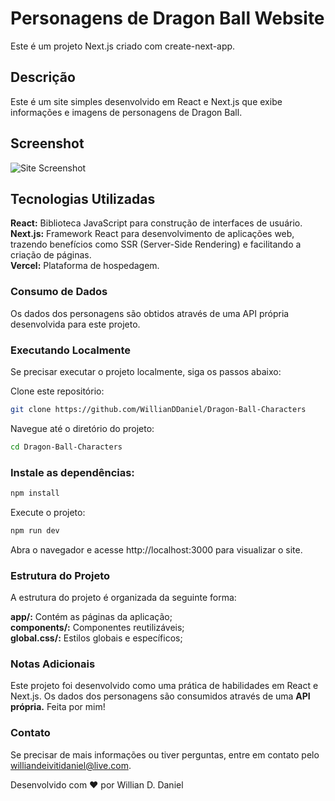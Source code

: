 # Personagens de Dragon Ball Website
Este é um projeto Next.js criado com create-next-app.

## Descrição
Este é um site simples desenvolvido em React e Next.js que exibe informações e imagens de personagens de Dragon Ball.

## Screenshot

![Site Screenshot](https://animecharacters.sirv.com/screenshots/screenshot-site-dragon-ball-characters.png)

## Tecnologias Utilizadas
**React:** Biblioteca JavaScript para construção de interfaces de usuário.  
**Next.js:** Framework React para desenvolvimento de aplicações web, trazendo benefícios como SSR (Server-Side Rendering) e facilitando a criação de páginas.  
**Vercel:** Plataforma de hospedagem.  

### Consumo de Dados
Os dados dos personagens são obtidos através de uma API própria desenvolvida para este projeto.

### Executando Localmente
Se precisar executar o projeto localmente, siga os passos abaixo:

Clone este repositório:

```bash
git clone https://github.com/WillianDDaniel/Dragon-Ball-Characters
```
Navegue até o diretório do projeto:

```bash
cd Dragon-Ball-Characters
```
### Instale as dependências:

```bash
npm install
```
Execute o projeto:

```bash
npm run dev
```

Abra o navegador e acesse http://localhost:3000 para visualizar o site.

### Estrutura do Projeto
A estrutura do projeto é organizada da seguinte forma:

**app/:** Contém as páginas da aplicação;  
**components/:** Componentes reutilizáveis;  
**global.css/:** Estilos globais e específicos;  

### Notas Adicionais
Este projeto foi desenvolvido como uma prática de habilidades em React e Next.js.
Os dados dos personagens são consumidos através de uma **API própria.** 
Feita por mim!

### Contato
Se precisar de mais informações ou tiver perguntas, entre em contato pelo williandeivitidaniel@live.com.

Desenvolvido com ❤️ por Willian D. Daniel
